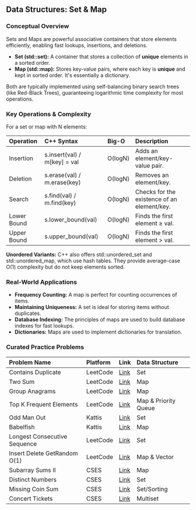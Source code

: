 
## **Data Structures: Set & Map**

### **Conceptual Overview**

Sets and Maps are powerful associative containers that store elements efficiently, enabling fast lookups, insertions, and deletions.

* **Set (std::set):** A container that stores a collection of **unique** elements in a sorted order.  
* **Map (std::map):** Stores key-value pairs, where each key is **unique** and kept in sorted order. It's essentially a dictionary.

Both are typically implemented using self-balancing binary search trees (like Red-Black Trees), guaranteeing logarithmic time complexity for most operations.

### **Key Operations & Complexity**

For a set or map with N elements:

| Operation | C++ Syntax | Big-O | Description |
| :---- | :---- | :---- | :---- |
| Insertion | s.insert(val) / m\[key\] \= val | O(logN) | Adds an element/key-value pair. |
| Deletion | s.erase(val) / m.erase(key) | O(logN) | Removes an element/key. |
| Search | s.find(val) / m.find(key) | O(logN) | Checks for the existence of an element/key. |
| Lower Bound | s.lower\_bound(val) | O(logN) | Finds the first element ≥ val. |
| Upper Bound | s.upper\_bound(val) | O(logN) | Finds the first element \> val. |

**Unordered Variants:** C++ also offers std::unordered\_set and std::unordered\_map, which use hash tables. They provide average-case O(1) complexity but do not keep elements sorted.

### **Real-World Applications**

* **Frequency Counting:** A map is perfect for counting occurrences of items.  
* **Maintaining Uniqueness:** A set is ideal for storing items without duplicates.  
* **Database Indexing:** The principles of maps are used to build database indexes for fast lookups.  
* **Dictionaries:** Maps are used to implement dictionaries for translation.

### **Curated Practice Problems**

| Problem Name | Platform | Link | Data Structure |
| :---- | :---- | :---- | :---- |
| Contains Duplicate | LeetCode | [Link](https://leetcode.com/problems/contains-duplicate/) | Set |
| Two Sum | LeetCode | [Link](https://leetcode.com/problems/two-sum/) | Map |
| Group Anagrams | LeetCode | [Link](https://leetcode.com/problems/group-anagrams/) | Map |
| Top K Frequent Elements | LeetCode | [Link](https://leetcode.com/problems/top-k-frequent-elements/) | Map & Priority Queue |
| Odd Man Out | Kattis | [Link](https://open.kattis.com/problems/oddmanout) | Set |
| Babelfish | Kattis | [Link](https://open.kattis.com/problems/babelfish) | Map |
| Longest Consecutive Sequence | LeetCode | [Link](https://leetcode.com/problems/longest-consecutive-sequence/) | Set |
| Insert Delete GetRandom O(1) | LeetCode | [Link](https://leetcode.com/problems/insert-delete-getrandom-o1/) | Map & Vector |
| Subarray Sums II | CSES | [Link](https://cses.fi/problemset/task/1661) | Map |
| Distinct Numbers | CSES | [Link](https://cses.fi/problemset/task/1621) | Set |
| Missing Coin Sum | CSES | [Link](https://cses.fi/problemset/task/2183) | Set/Sorting |
| Concert Tickets | CSES | [Link](https://cses.fi/problemset/task/1091) | Multiset |
